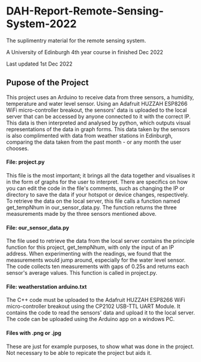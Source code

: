 # DAH-Report-Remote-Sensing-System-2022
The suplimentry material for the remote sensing system. 

A University of Edinburgh 4th year course in finished Dec 2022

Last updated 1st Dec 2022

## Pupose of the Project
  This project uses an Arduino to receive data from three sensors, a humidity, temperature and water level sensor. Using an Adafruit HUZZAH ESP8266 WiFi micro-controller breakout, the sensors' data is uploaded to the local server that can be accessed by anyone connected to it with the correct IP. This data is then interpreted and analysed by python, which outputs visual representations of the data in graph forms. This data taken by the sensors is also complimented with data from weather stations in Edinburgh, comparing the data taken from the past month - or any month the user chooses.

#### File: project.py
  This file is the most important; it brings all the data together and visualises it in the form of graphs for the user to interpret. There are specifics on how you can edit the code in the file's comments, such as changing the IP or directory to save the data if your hotspot or device changes, respectively. To retrieve the data on the local server, this file calls a function named get_tempNhum in our_sensor_data.py. The function returns the three measurements made by the three sensors mentioned above.

#### File: our_sensor_data.py
  The file used to retrieve the data from the local server contains the principle function for this project, get_tempNhum, with only the input of an IP address. When experimenting with the readings, we found that the measurements would jump around, especially for the water level sensor. The code collects ten measurements with gaps of 0.25s and returns each sensor's average values. This function is called in project.py.

#### File: weatherstation arduino.txt
  The C++ code must be uploaded to the Adafruit HUZZAH ESP8266 WiFi micro-controller breakout using the CP2102 USB-TTL UART Module. It contains the code to read the sensors' data and upload it to the local server. The code can be uploaded using the Arduino app on a windows PC.
  
#### Files with .png or .jpg
  These are just for example purposes, to show what was done in the project. Not necessary to be able to repicate the project but aids it.
